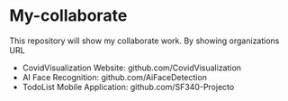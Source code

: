 # My-collaborate
This repository will show my collaborate work. By showing organizations URL

- CovidVisualization Website: github.com/CovidVisualization
- AI Face Recognition: github.com/AiFaceDetection
- TodoList Mobile Application: github.com/SF340-Projecto
